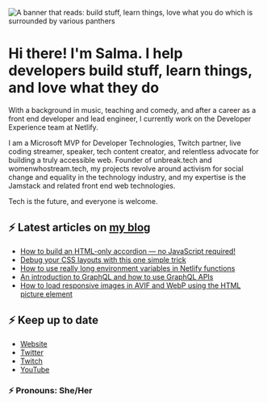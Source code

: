 ![A banner that reads: build stuff, learn things, love what you do which is surrounded by various panthers](https://static-cdn.jtvnw.net/jtv_user_pictures/team-theclaw-banner_image-b35a075e7b424e7bb4f666f881be0244-640x125.png)

# Hi there! I'm Salma. I help developers build stuff, learn things, and love what they do

With a background in music, teaching and comedy, and after a career as a front end developer and lead engineer, I currently work on the Developer Experience team at Netlify.

I am a Microsoft MVP for Developer Technologies, Twitch partner, live coding streamer, speaker, tech content creator, and relentless advocate for building a truly accessible web. Founder of unbreak.tech and womenwhostream.tech, my projects revolve around activism for social change and equality in the technology industry, and my expertise is the Jamstack and related front end web technologies.

Tech is the future, and everyone is welcome.

## ⚡️ Latest articles on [my blog](https://whitep4nth3r.com)

<!-- BLOG-POST-LIST:START -->
- [How to build an HTML-only accordion — no JavaScript required!](https://whitep4nth3r.com/blog/how-to-build-html-accordion-no-javascript)
- [Debug your CSS layouts with this one simple trick](https://whitep4nth3r.com/blog/debug-css-layouts)
- [How to use really long environment variables in Netlify functions](https://whitep4nth3r.com/blog/how-to-use-really-long-environment-variables-in-netlify-functions)
- [An introduction to GraphQL and how to use GraphQL APIs](https://whitep4nth3r.com/blog/what-is-graphql)
- [How to load responsive images in AVIF and WebP using the HTML picture element](https://whitep4nth3r.com/blog/how-to-load-responsive-images-in-avif-and-webp-using-html-picture-element)
<!-- BLOG-POST-LIST:END -->

## ⚡️ Keep up to date

- [Website](https://whitep4nth3r.com/?utm_source=github)
- [Twitter](https://twitter.com/whitep4nth3r)
- [Twitch](https://twitch.tv/whitep4nth3r)
- [YouTube](https://www.youtube.com/channel/UCiGFO97qgxZEbbg43mZSeyg)

### ⚡️ Pronouns: She/Her
